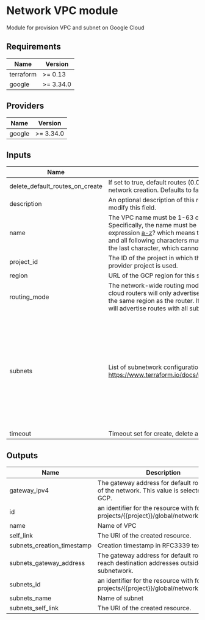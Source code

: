 # Network VPC module

Module for provision VPC and subnet on Google Cloud

## Requirements

| Name | Version |
|------|---------|
| terraform | >= 0.13 |
| google | >= 3.34.0 |

## Providers

| Name | Version |
|------|---------|
| google | >= 3.34.0 |

## Inputs

| Name | Description | Type | Default | Required |
|------|-------------|------|---------|:--------:|
| delete\_default\_routes\_on\_create | If set to true, default routes (0.0.0.0/0) will be deleted immediately after network creation. Defaults to false. | `bool` | `false` | no |
| description | An optional description of this resource. The resource must be recreated to modify this field. | `string` | `null` | no |
| name | The VPC name must be 1-63 characters long, and comply with RFC1035. Specifically, the name must be 1-63 characters long and match the regular expression [a-z]([-a-z0-9]\*[a-z0-9])? which means the first character must be a lowercase letter, and all following characters must be a dash, lowercase letter, or digit, except the last character, which cannot be a dash. | `string` | n/a | yes |
| project\_id | The ID of the project in which the resource belongs. If it is not provided, the provider project is used. | `string` | `null` | no |
| region | URL of the GCP region for this subnetwork. | `string` | `null` | no |
| routing\_mode | The network-wide routing mode to use. If set to REGIONAL, this network's cloud routers will only advertise routes with subnetworks of this network in the same region as the router. If set to GLOBAL, this network's cloud routers will advertise routes with all subnetworks of this network, across regions. | `string` | `null` | no |
| subnets | List of subnetwork configurations in VPC (Follow this args reference https://www.terraform.io/docs/providers/google/r/compute_subnetwork.html) | <pre>list(object({<br>    name          = string<br>    ip_cidr_range = string<br>    secondary_ip_range = list(object({<br>      range_name    = string<br>      ip_cidr_range = string<br>    }))<br>    private_ip_google_access = bool<br>    log_config = object({<br>      aggregation_interval = string<br>      flow_sampling        = string<br>      meta_data            = string<br>    })<br>  }))</pre> | `[]` | no |
| timeout | Timeout set for create, delete and update resource. Set in format 60s, 5m, 2h | `string` | `"4m"` | no |

## Outputs

| Name | Description |
|------|-------------|
| gateway\_ipv4 | The gateway address for default routing out of the network. This value is selected by GCP. |
| id | an identifier for the resource with format projects/{{project}}/global/networks/{{name}} |
| name | Name of VPC |
| self\_link | The URI of the created resource. |
| subnets\_creation\_timestamp | Creation timestamp in RFC3339 text format. |
| subnets\_gateway\_address | The gateway address for default routes to reach destination addresses outside this subnetwork. |
| subnets\_id | an identifier for the resource with format projects/{{project}}/global/networks/{{name}} |
| subnets\_name | Name of subnet |
| subnets\_self\_link | The URI of the created resource. |

